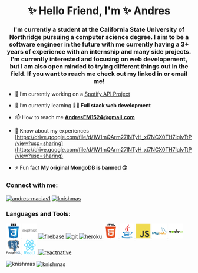 <h1 align="center">✨ Hello Friend, I'm ✨ Andres</h1>
<h3 align="center">I'm currently a student at the California State University of Northridge pursuing a computer science degree. I aim to be a software engineer in the future with me currently having a 3+ years of experience with an internship and many side projects. I'm currently interested and focusing on web developement, but I am also open minded to trying different things out in the field. If you want to reach me check out my linked in or email me!</h3>

- 🔭 I’m currently working on a [Spotify API Project](https://github.com/Knishmas/Spotify_API_v2)

- 🌱 I’m currently learning **👨‍💻 Full stack web development**

- 📫 How to reach me **AndresEM1524@gmail.com**

- 📄 Know about my experiences [https://drive.google.com/file/d/1W1mQArm27INTyH_xi7NCX0TH7lqIvTtP/view?usp=sharing](https://drive.google.com/file/d/1W1mQArm27INTyH_xi7NCX0TH7lqIvTtP/view?usp=sharing)

- ⚡ Fun fact **My original MongoDB is banned 🙃**

<h3 align="left">Connect with me:</h3>
<p align="left">
<a href="https://linkedin.com/in/andres-macias1" target="blank"><img align="center" src="https://raw.githubusercontent.com/rahuldkjain/github-profile-readme-generator/master/src/images/icons/Social/linked-in-alt.svg" alt="andres-macias1" height="30" width="40" /></a>
<a href="https://www.leetcode.com/knishmas" target="blank"><img align="center" src="https://raw.githubusercontent.com/rahuldkjain/github-profile-readme-generator/master/src/images/icons/Social/leet-code.svg" alt="knishmas" height="30" width="40" /></a>
</p>

<h3 align="left">Languages and Tools:</h3>
<p align="left"> <a href="https://www.w3schools.com/css/" target="_blank" rel="noreferrer"> <img src="https://raw.githubusercontent.com/devicons/devicon/master/icons/css3/css3-original-wordmark.svg" alt="css3" width="40" height="40"/> </a> <a href="https://expressjs.com" target="_blank" rel="noreferrer"> <img src="https://raw.githubusercontent.com/devicons/devicon/master/icons/express/express-original-wordmark.svg" alt="express" width="40" height="40"/> </a> <a href="https://firebase.google.com/" target="_blank" rel="noreferrer"> <img src="https://www.vectorlogo.zone/logos/firebase/firebase-icon.svg" alt="firebase" width="40" height="40"/> </a> <a href="https://git-scm.com/" target="_blank" rel="noreferrer"> <img src="https://www.vectorlogo.zone/logos/git-scm/git-scm-icon.svg" alt="git" width="40" height="40"/> </a> <a href="https://heroku.com" target="_blank" rel="noreferrer"> <img src="https://www.vectorlogo.zone/logos/heroku/heroku-icon.svg" alt="heroku" width="40" height="40"/> </a> <a href="https://www.w3.org/html/" target="_blank" rel="noreferrer"> <img src="https://raw.githubusercontent.com/devicons/devicon/master/icons/html5/html5-original-wordmark.svg" alt="html5" width="40" height="40"/> </a> <a href="https://www.java.com" target="_blank" rel="noreferrer"> <img src="https://raw.githubusercontent.com/devicons/devicon/master/icons/java/java-original.svg" alt="java" width="40" height="40"/> </a> <a href="https://developer.mozilla.org/en-US/docs/Web/JavaScript" target="_blank" rel="noreferrer"> <img src="https://raw.githubusercontent.com/devicons/devicon/master/icons/javascript/javascript-original.svg" alt="javascript" width="40" height="40"/> </a> <a href="https://www.mysql.com/" target="_blank" rel="noreferrer"> <img src="https://raw.githubusercontent.com/devicons/devicon/master/icons/mysql/mysql-original-wordmark.svg" alt="mysql" width="40" height="40"/> </a> <a href="https://nodejs.org" target="_blank" rel="noreferrer"> <img src="https://raw.githubusercontent.com/devicons/devicon/master/icons/nodejs/nodejs-original-wordmark.svg" alt="nodejs" width="40" height="40"/> </a> <a href="https://www.postgresql.org" target="_blank" rel="noreferrer"> <img src="https://raw.githubusercontent.com/devicons/devicon/master/icons/postgresql/postgresql-original-wordmark.svg" alt="postgresql" width="40" height="40"/> </a> <a href="https://reactjs.org/" target="_blank" rel="noreferrer"> <img src="https://raw.githubusercontent.com/devicons/devicon/master/icons/react/react-original-wordmark.svg" alt="react" width="40" height="40"/> </a> <a href="https://reactnative.dev/" target="_blank" rel="noreferrer"> <img src="https://reactnative.dev/img/header_logo.svg" alt="reactnative" width="40" height="40"/> </a> </p>

<p><img align="left" src="https://github-readme-stats.vercel.app/api/top-langs?username=knishmas&show_icons=true&locale=en&layout=compact" alt="knishmas" /></p>

<p>&nbsp;<img align="center" src="https://github-readme-stats.vercel.app/api?username=knishmas&show_icons=true&locale=en" alt="knishmas" /></p>
